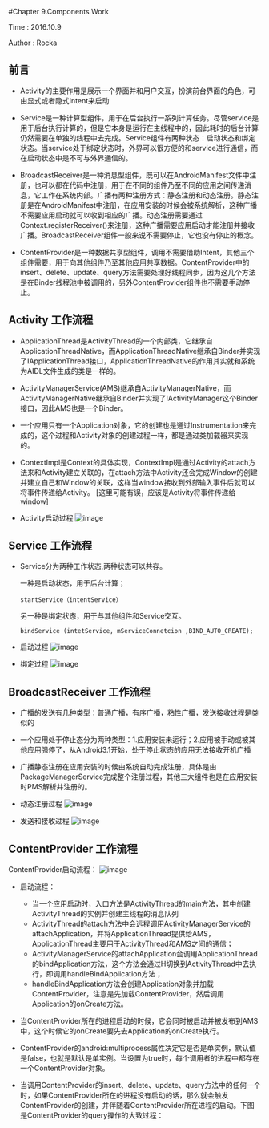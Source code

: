 #Chapter 9.Components Work

Time : 2016.10.9

Author : Rocka 

##  前言
* Activity的主要作用是展示一个界面并和用户交互，扮演前台界面的角色，可由显式或者隐式Intent来启动

* Service是一种计算型组件，用于在后台执行一系列计算任务。尽管service是用于后台执行计算的，但是它本身是运行在主线程中的，因此耗时的后台计算仍然需要在单独的线程中去完成。Service组件有两种状态：启动状态和绑定状态。当service处于绑定状态时，外界可以很方便的和service进行通信，而在启动状态中是不可与外界通信的。

* BroadcastReceiver是一种消息型组件，既可以在AndroidManifest文件中注册，也可以都在代码中注册，用于在不同的组件乃至不同的应用之间传递消息，它工作在系统内部。广播有两种注册方式：静态注册和动态注册。静态注册是在AndroidManifest中注册，在应用安装的时候会被系统解析，这种广播不需要应用启动就可以收到相应的广播。动态注册需要通过Context.registerReceiver()来注册，这种广播需要应用启动才能注册并接收广播。BroadcastReceiver组件一般来说不需要停止，它也没有停止的概念。

* ContentProvider是一种数据共享型组件，调用不需要借助Intent，其他三个组件需要，用于向其他组件乃至其他应用共享数据。ContentProvider中的insert、delete、update、query方法需要处理好线程同步，因为这几个方法是在Binder线程池中被调用的，另外ContentProvider组件也不需要手动停止。

## Activity 工作流程
* ApplicationThread是ActivityThread的一个内部类，它继承自ApplicationThreadNative，而ApplicationThreadNative继承自Binder并实现了IApplicationThread接口，ApplicationThreadNative的作用其实就和系统为AIDL文件生成的类是一样的。

* ActivityManagerService(AMS)继承自ActivityManagerNative，而ActivityManagerNative继承自Binder并实现了IActivityManager这个Binder接口，因此AMS也是一个Binder。

* 一个应用只有一个Application对象，它的创建也是通过Instrumentation来完成的，这个过程和Activity对象的创建过程一样，都是通过类加载器来实现的。

* ContextImpl是Context的具体实现，ContextImpl是通过Activity的attach方法来和Activity建立关联的，在attach方法中Activity还会完成Window的创建并建立自己和Window的关联，这样当window接收到外部输入事件后就可以将事件传递给Activity。 [这里可能有误，应该是Activity将事件传递给window]

* Activity启动过程
 ![image](https://github.com/KevinRocka/ReadingNotes/blob/master/%E3%80%8AAndroid%20%E5%BC%80%E5%8F%91%E8%89%BA%E6%9C%AF%E6%8E%A2%E7%B4%A2%E3%80%8B/images/Activity.png?raw=true)

## Service 工作流程
* Service分为两种工作状态,两种状态可以共存。

	一种是启动状态，用于后台计算；
	
	```
	startService（intentService）
	```
	另一种是绑定状态，用于与其他组件和Service交互。
	
	```
	bindService (intetService, mServiceConnetcion ,BIND_AUTO_CREATE);
	```

* 启动过程
![image](https://github.com/KevinRocka/ReadingNotes/blob/master/%E3%80%8AAndroid%20%E5%BC%80%E5%8F%91%E8%89%BA%E6%9C%AF%E6%8E%A2%E7%B4%A2%E3%80%8B/images/Service1.png?raw=true)
 
* 绑定过程
![image](https://github.com/KevinRocka/ReadingNotes/blob/master/%E3%80%8AAndroid%20%E5%BC%80%E5%8F%91%E8%89%BA%E6%9C%AF%E6%8E%A2%E7%B4%A2%E3%80%8B/images/Service2.png?raw=true)

## BroadcastReceiver 工作流程

* 广播的发送有几种类型：普通广播，有序广播，粘性广播，发送接收过程是类似的
* 一个应用处于停止态分为两种类型：1.应用安装未运行；2.应用被手动或被其他应用强停了，从Android3.1开始，处于停止状态的应用无法接收开机广播
* 广播静态注册在应用安装的时候由系统自动完成注册，具体是由PackageManagerService完成整个注册过程，其他三大组件也是在应用安装时PMS解析并注册的。
* 动态注册过程
	 ![image](https://github.com/KevinRocka/ReadingNotes/blob/master/%E3%80%8AAndroid%20%E5%BC%80%E5%8F%91%E8%89%BA%E6%9C%AF%E6%8E%A2%E7%B4%A2%E3%80%8B/images/BroadcastReceiver1.png?raw=true)
	 
* 发送和接收过程
	 ![image](https://github.com/KevinRocka/ReadingNotes/blob/master/%E3%80%8AAndroid%20%E5%BC%80%E5%8F%91%E8%89%BA%E6%9C%AF%E6%8E%A2%E7%B4%A2%E3%80%8B/images/BroadcastReceiver2.png?raw=true)
	
## ContentProvider 工作流程

ContentProvider启动流程：
	![image](https://github.com/KevinRocka/ReadingNotes/blob/master/%E3%80%8AAndroid%20%E5%BC%80%E5%8F%91%E8%89%BA%E6%9C%AF%E6%8E%A2%E7%B4%A2%E3%80%8B/images/ContentProvider.png?raw=true)

* 启动流程：
	* 当一个应用启动时，入口方法是ActivityThread的main方法，其中创建ActivityThread的实例并创建主线程的消息队列
	* ActivityThread的attach方法中会远程调用ActivityManagerService的attachApplication，并将ApplicationThread提供给AMS，ApplicationThread主要用于ActivityThread和AMS之间的通信；
	* ActivityManagerService的attachApplication会调用ApplicationThread的bindApplication方法，这个方法会通过H切换到ActivityThread中去执行，即调用handleBindApplication方法；
	* handleBindApplication方法会创建Application对象并加载ContentProvider，注意是先加载ContentProvider，然后调用Application的onCreate方法。

* 当ContentProvider所在的进程启动的时候，它会同时被启动并被发布到AMS中，这个时候它的onCreate要先去Application的onCreate执行。

* ContentProvider的android:multiprocess属性决定它是否是单实例，默认值是false，也就是默认是单实例。当设置为true时，每个调用者的进程中都存在一个ContentProvider对象。

* 当调用ContentProvider的insert、delete、update、query方法中的任何一个时，如果ContentProvider所在的进程没有启动的话，那么就会触发ContentProvider的创建，并伴随着ContentProvider所在进程的启动。下图是ContentProvider的query操作的大致过程：
